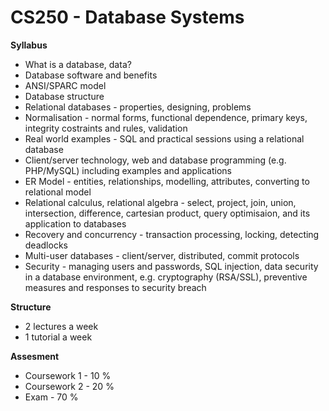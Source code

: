 # CS250 - Database Systems
__Syllabus__
- What is a database, data?
- Database software and benefits
- ANSI/SPARC model
- Database structure
- Relational databases - properties, designing, problems
- Normalisation - normal forms, functional dependence, primary keys, integrity costraints and rules, validation
- Real world examples - SQL and practical sessions using a relational database
- Client/server technology, web and database programming (e.g. PHP/MySQL) including examples and applications
- ER Model - entities, relationships, modelling, attributes, converting to relational model
- Relational calculus, relational algebra - select, project, join, union, intersection, difference, cartesian product, query optimisaion, and its application to databases
- Recovery and concurrency - transaction processing, locking, detecting deadlocks
- Multi-user databases - client/server, distributed, commit protocols
- Security - managing users and passwords, SQL injection, data security in a database environment, e.g. cryptography (RSA/SSL), preventive measures and responses to security breach

__Structure__
- 2 lectures a week
- 1 tutorial a  week

__Assesment__
- Coursework 1 - 10 %
- Coursework 2 - 20 %
- Exam - 70 %